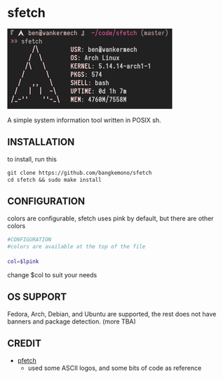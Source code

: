 # sfetch
![logo](https://github.com/bangkemono/sfetch/blob/master/thumb.png)

A simple system information tool written in POSIX sh.

## INSTALLATION
to install, run this
```
git clone https://github.com/bangkemono/sfetch
cd sfetch && sudo make install
```

## CONFIGURATION
colors are configurable, sfetch uses pink by default, but there are other colors
```sh
#CONFIGURATION
#colors are available at the top of the file

col=$lpink
```
change $col to suit your needs

## OS SUPPORT
Fedora, Arch, Debian, and Ubuntu are supported, the rest does not have banners and package detection. (more TBA)

## CREDIT
- [pfetch](https://github.com/dylanaraps/pfetch)
    - used some ASCII logos, and some bits of code as reference
